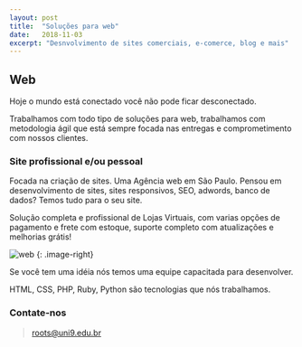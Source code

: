 ```yaml
---
layout: post
title:  "Soluções para web"
date:   2018-11-03
excerpt: "Desnvolvimento de sites comerciais, e-comerce, blog e mais"
---
```


## Web

Hoje o mundo está conectado você não pode ficar desconectado.

Trabalhamos com todo tipo de soluções para web, trabalhamos com metodologia ágil que está sempre focada nas entregas e comprometimento com nossos clientes.

### Site profissional e/ou pessoal

Focada na criação de sites. Uma Agência web em São Paulo. Pensou em desenvolvimento de sites, sites responsivos, SEO, adwords, banco de dados? Temos tudo para o seu site.

Solução completa e profissional de Lojas Virtuais, com varias opções de pagamento e frete com estoque, suporte completo com atualizações e melhorias grátis!

![web](http://res.cloudinary.com/dxz5x76gx/image/upload/v1541259836/web.jpg)
{: .image-right}

Se você tem uma idéia nós temos uma equipe capacitada para desenvolver.

HTML, CSS, PHP, Ruby, Python são tecnologias que nós trabalhamos.

### Contate-nos

> roots@uni9.edu.br

